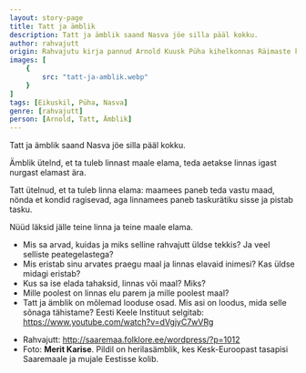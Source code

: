 ```yaml
---
layout: story-page
title: Tatt ja ämblik
description: Tatt ja ämblik saand Nasva jöe silla pääl kokku.
author: rahvajutt
origin: Rahvajutu kirja pannud Arnold Kuusk Püha kihelkonnas Räimaste külas. 
images: [
    {
        src: "tatt-ja-amblik.webp"
    }
]
tags: [Eikuskil, Püha, Nasva]
genre: [rahvajutt]
person: [Arnold, Tatt, Ämblik]
---
```


<!-- # {{$doc.title}} -->

Tatt ja ämblik saand Nasva jöe silla pääl kokku.

Ämblik ütelnd, et ta tuleb linnast maale elama, teda aetakse linnas igast nurgast elamast ära. 

Tatt ütelnud, et ta tuleb linna elama: maamees paneb teda vastu maad, nönda et kondid ragisevad, aga linnamees paneb taskurätiku sisse ja pistab tasku.

Nüüd läksid jälle teine linna ja teine maale elama.



<story-author :author="author" :origin="origin"></story-author>
<!-- <story-dictionary :terms="dictionary"></story-dictionary> -->

<details-wrapper summary="Mis mõtted tekkisid?">

- Mis sa arvad, kuidas ja miks selline rahvajutt üldse tekkis? Ja veel selliste peategelastega?
- Mis eristab sinu arvates praegu maal ja linnas elavaid inimesi? Kas üldse midagi eristab?
- Kus sa ise elada tahaksid, linnas või maal? Miks?
- Mille poolest on linnas elu parem ja mille poolest maal?
- Tatt ja ämblik on mõlemad looduse osad. Mis asi on loodus, mida selle sõnaga tähistame? Eesti Keele Instituut selgitab: https://www.youtube.com/watch?v=dVgjyC7wVRg

</details-wrapper>



<details-wrapper summary="Allikad" class="text-sm" icon="icon-park-outline:document-folder">

- Rahvajutt: http://saaremaa.folklore.ee/wordpress/?p=1012
- Foto: **Merit Karise**. Pildil on herilasämblik, kes Kesk-Euroopast tasapisi Saaremaale ja mujale Eestisse kolib.

</details-wrapper>
